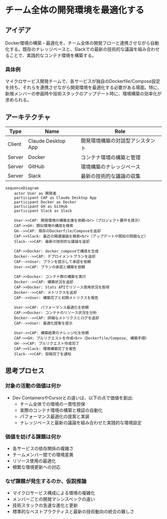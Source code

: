 # チーム全体の開発環境を最適化する

## アイデア
Docker環境の構築・最適化を、チーム全体の開発フローと連携させながら自動化する。既存のナレッジベースと、Slackでの最新の技術的な議論を組み合わせることで、実践的なコンテナ環境を構築する。

### 具体例
マイクロサービス開発チームで、各サービスが独自のDockerfile/Compose設定を持ち、それらを連携させながら開発環境を最適化する必要がある場面。特に、新規メンバーの参画時や技術スタックのアップデート時に、環境構築の効率化が求められる。

## アーキテクチャ
| Type | Name | Role |
|--|--|--|
| Client | Claude Desktop App | 開発環境構築の対話型アシスタント |
| Server | Docker | コンテナ環境の構築と管理 |
| Server | GitHub | 環境構築のナレッジベース |
| Server | Slack | 最新の技術的な議論の収集 |

```mermaid
sequenceDiagram
    actor User as 開発者
    participant CAP as Claude Desktop App
    participant Docker as Docker
    participant GH as GitHub
    participant Slack as Slack

    User->>CAP: 開発環境の構築支援を依頼<br>（プロジェクト要件を提示）
    CAP->>GH: 類似環境の構成を検索
    GH-->>CAP: 既存のDockerfile/Composeを返却
    CAP->>Slack: 最近の関連議論を検索<br>（アップデートや既知の問題など）
    Slack-->>CAP: 最新の技術的な議論を返却
    
    CAP->>Docker: docker_composeで構成を生成
    Docker-->>CAP: デプロイメントプランを返却
    CAP-->>User: プランを提示して承認を依頼
    User->>CAP: プランの承認と構築を依頼
    
    CAP->>Docker: コンテナ群の構築を実行
    Docker-->>CAP: 構築状況を返却
    CAP->>Docker: Stats APIでリソース使用状況を取得
    Docker-->>CAP: メトリクスを返却
    CAP-->>User: 構築完了と初期メトリクスを報告
    
    User->>CAP: パフォーマンス最適化を依頼
    CAP->>Docker: コンテナのリソース状況を分析
    Docker-->>CAP: 詳細なメトリクスとログを返却
    CAP-->>User: 最適化提案を提示
    
    User->>CAP: 構築結果のナレッジ化を依頼
    CAP->>GH: プルリクエストを作成<br>（Dockerfile/Compose, 構築手順）
    GH-->>CAP: プルリクエスト作成完了
    CAP->>Slack: 環境構築完了を報告
    Slack-->>CAP: 投稿完了を通知
```

## 思考プロセス

### 対象の活動の価値は何か
- Dev ContainersやCursorとの違いは、以下の点で価値を創出:
    - チーム全体での環境の一貫性担保
    - 実際のコンテナ環境の構築と検証の自動化
    - パフォーマンス最適化の提案と実装
    - ナレッジベースと最新の議論を組み合わせた実践的な環境設定

### 価値を妨げる課題は何か
- 各サービスの依存関係の複雑さ
- チームメンバー間での環境差異
- リソース使用の最適化
- 頻繁な環境更新への対応

### なぜ課題が発生するのか、仮説推論
- マイクロサービス構成による環境の複雑化
- メンバーごとの開発マシンスペックの違い
- 技術スタックの急速な進化と更新
- 標準的なベストプラクティスと最新の技術動向の統合の難しさ